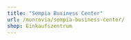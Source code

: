 ```yaml
---
title: "Sempia Business Center"
url: /monrovia/sempia-business-center/
shop: Einkaufszentrum
---
```

